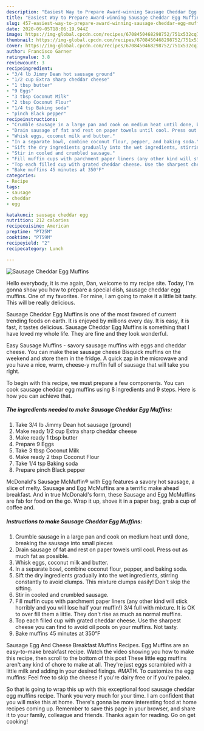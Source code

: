 ```yaml
---
description: "Easiest Way to Prepare Award-winning Sausage Cheddar Egg Muffins"
title: "Easiest Way to Prepare Award-winning Sausage Cheddar Egg Muffins"
slug: 457-easiest-way-to-prepare-award-winning-sausage-cheddar-egg-muffins
date: 2020-09-05T18:06:19.944Z
image: https://img-global.cpcdn.com/recipes/6708450468298752/751x532cq70/sausage-cheddar-egg-muffins-recipe-main-photo.jpg
thumbnail: https://img-global.cpcdn.com/recipes/6708450468298752/751x532cq70/sausage-cheddar-egg-muffins-recipe-main-photo.jpg
cover: https://img-global.cpcdn.com/recipes/6708450468298752/751x532cq70/sausage-cheddar-egg-muffins-recipe-main-photo.jpg
author: Francisco Garner
ratingvalue: 3.8
reviewcount: 3
recipeingredient:
- "3/4 lb Jimmy Dean hot sausage ground"
- "1/2 cup Extra sharp cheddar cheese"
- "1 tbsp butter"
- "9 Eggs"
- "3 tbsp Coconut Milk"
- "2 tbsp Coconut Flour"
- "1/4 tsp Baking soda"
- "pinch Black pepper"
recipeinstructions:
- "Crumble sausage in a large pan and cook on medium heat until done, breaking the sausage into small pieces"
- "Drain sausage of fat and rest on paper towels until cool. Press out as much fat as possible."
- "Whisk eggs, coconut milk and butter."
- "In a separate bowl, combine coconut flour, pepper, and baking soda."
- "Sift the dry ingredients gradually into the wet ingredients, stirring constantly to avoid clumps. This mixture clumps easily! Don&#39;t skip the sifting."
- "Stir in cooled and crumbled sausage."
- "Fill muffin cups with parchment paper liners (any other kind will stick horribly and you will lose half your muffin!) 3/4 full with mixture. It is OK to over fill them a little. They don&#39;t rise as much as normal muffins."
- "Top each filled cup with grated cheddar cheese. Use the sharpest cheese you can find to avoid oil pools on your muffins. Not tasty."
- "Bake muffins 45 minutes at 350°F"
categories:
- Recipe
tags:
- sausage
- cheddar
- egg

katakunci: sausage cheddar egg 
nutrition: 212 calories
recipecuisine: American
preptime: "PT25M"
cooktime: "PT59M"
recipeyield: "2"
recipecategory: Lunch

---
```



![Sausage Cheddar Egg Muffins](https://img-global.cpcdn.com/recipes/6708450468298752/751x532cq70/sausage-cheddar-egg-muffins-recipe-main-photo.jpg)

Hello everybody, it is me again, Dan, welcome to my recipe site. Today, I'm gonna show you how to prepare a special dish, sausage cheddar egg muffins. One of my favorites. For mine, I am going to make it a little bit tasty. This will be really delicious.

Sausage Cheddar Egg Muffins is one of the most favored of current trending foods on earth. It is enjoyed by millions every day. It is easy, it is fast, it tastes delicious. Sausage Cheddar Egg Muffins is something that I have loved my whole life. They are fine and they look wonderful.

Easy Sausage Muffins - savory sausage muffins with eggs and cheddar cheese. You can make these sausage cheese Bisquick muffins on the weekend and store them in the fridge. A quick zap in the microwave and you have a nice, warm, cheese-y muffin full of sausage that will take you right.


To begin with this recipe, we must prepare a few components. You can cook sausage cheddar egg muffins using 8 ingredients and 9 steps. Here is how you can achieve that.

##### The ingredients needed to make Sausage Cheddar Egg Muffins:

1. Take 3/4 lb Jimmy Dean hot sausage (ground)
1. Make ready 1/2 cup Extra sharp cheddar cheese
1. Make ready 1 tbsp butter
1. Prepare 9 Eggs
1. Take 3 tbsp Coconut Milk
1. Make ready 2 tbsp Coconut Flour
1. Take 1/4 tsp Baking soda
1. Prepare pinch Black pepper


McDonald&#39;s Sausage McMuffin® with Egg features a savory hot sausage, a slice of melty. Sausage and Egg McMuffins are a terrific make ahead breakfast. And in true McDonald&#39;s form, these Sausage and Egg McMuffins are fab for food on the go. Wrap it up, shove it in a paper bag, grab a cup of coffee and. 

##### Instructions to make Sausage Cheddar Egg Muffins:

1. Crumble sausage in a large pan and cook on medium heat until done, breaking the sausage into small pieces
1. Drain sausage of fat and rest on paper towels until cool. Press out as much fat as possible.
1. Whisk eggs, coconut milk and butter.
1. In a separate bowl, combine coconut flour, pepper, and baking soda.
1. Sift the dry ingredients gradually into the wet ingredients, stirring constantly to avoid clumps. This mixture clumps easily! Don&#39;t skip the sifting.
1. Stir in cooled and crumbled sausage.
1. Fill muffin cups with parchment paper liners (any other kind will stick horribly and you will lose half your muffin!) 3/4 full with mixture. It is OK to over fill them a little. They don&#39;t rise as much as normal muffins.
1. Top each filled cup with grated cheddar cheese. Use the sharpest cheese you can find to avoid oil pools on your muffins. Not tasty.
1. Bake muffins 45 minutes at 350°F


Sausage Egg And Cheese Breakfast Muffins Recipes. Egg Muffins are an easy-to-make breakfast recipe. Watch the video showing you how to make this recipe, then scroll to the bottom of this post These little egg muffins aren&#39;t any kind of chore to make at all. They&#39;re just eggs scrambled with a little milk and adding in your desired fixings. #MATH. To customize the egg muffins: Feel free to skip the cheese if you&#39;re dairy free or if you&#39;re paleo. 

So that is going to wrap this up with this exceptional food sausage cheddar egg muffins recipe. Thank you very much for your time. I am confident that you will make this at home. There's gonna be more interesting food at home recipes coming up. Remember to save this page in your browser, and share it to your family, colleague and friends. Thanks again for reading. Go on get cooking!
